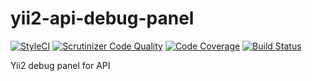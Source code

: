 # yii2-api-debug-panel
[![StyleCI](https://styleci.io/repos/100697201/shield?branch=master)](https://styleci.io/repos/100697201)
[![Scrutinizer Code Quality](https://scrutinizer-ci.com/g/monster-hunter/yii2-api-debug-panel/badges/quality-score.png?b=master)](https://scrutinizer-ci.com/g/monster-hunter/yii2-api-debug-panel/?branch=master)
[![Code Coverage](https://scrutinizer-ci.com/g/monster-hunter/yii2-api-debug-panel/badges/coverage.png?b=master)](https://scrutinizer-ci.com/g/monster-hunter/yii2-api-debug-panel/?branch=master)
[![Build Status](https://scrutinizer-ci.com/g/monster-hunter/yii2-api-debug-panel/badges/build.png?b=master)](https://scrutinizer-ci.com/g/monster-hunter/yii2-api-debug-panel/build-status/master)

Yii2 debug panel for API
